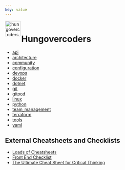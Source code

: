 ```yaml
---
key: value
---
```


<header class="site-header">
  <a href="https://blog.hungovercoders.com"><img alt="hungovercoders" src="assets/logo3.ico"
    width=50px align="left"></a>
</header>

# Hungovercoders

- [api](./api/api.md)
- [architecture](./architecture/architecture.md)
- [community](./community/community.md)
- [configuration](./configuration/configuration.md)
- [devops](./devops/devops.md)
- [docker](./Docker/docker.md)
- [dotnet](./dotnet/dotnet.md)
- [git](./Git/git.md)
- [gitpod](./gitpod/gitpod.md)
- [linux](./linux/linux.md)
- [python](./Python/python.md)
- [team_management](./team_management/team_management.md)
- [terraform](./terraform/terraform.md)
- [tools](./tools/tools.md)
- [yaml](./yaml/yaml.md)


## External Cheatsheets and Checklists

- [Loads of Cheatsheets](https://github.com/rstacruz/cheatsheets)
- [Front End Checklist](https://github.com/thedaviddias/Front-End-Checklist)
- [The Ultimate Cheat Sheet for Critical Thinking](https://globaldigitalcitizen.org/ultimate-critical-thinking-cheat-sheet)
